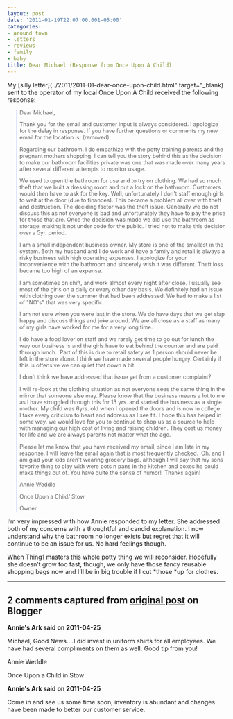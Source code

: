 ```yaml
---
layout: post
date: '2011-01-19T22:07:00.001-05:00'
categories:
- around town
- letters
- reviews
- family
- baby
title: Dear Michael (Response from Once Upon A Child)
---
```



My [silly letter](../2011/2011-01-dear-once-upon-child.html" target="_blank) sent to the operator of my local Once Upon A Child received the following response:  <blockquote style="border-left: #b3bdff 2px solid; padding-left: 5px; font-size: 0.9em;"> 

Dear Michael,  

Thank you for the email and customer input is always considered. I apologize for the delay in response. If you have further questions or comments my new email for the location is; (removed).  

Regarding our bathroom, I do empathize with the potty training parents and the pregnant mothers shopping. I can tell you the story behind this as the decision to make our bathroom facilities private was one that was made over many years after several different attempts to monitor usage.  

We used to open the bathroom for use and to try on clothing. We had so much theft that we built a dressing room and put a lock on the bathroom. Customers would then have to ask for the key. Well, unfortunately I don't staff enough girls to wait at the door (due to finances). This became a problem all over with theft and destruction. The deciding factor was the theft issue. Generally we do not discuss this as not everyone is bad and unfortunately they have to pay the price for those that are. Once the decision was made we did use the bathroom as storage, making it not under code for the public. I tried not to make this decision over a 5yr. period.   

I am a small independent business owner. My store is one of the smallest in the system. Both my husband and I do work and have a family and retail is always a risky business with high operating expenses. I apologize for your inconvenience with the bathroom and sincerely wish it was different. Theft loss became too high of an expense.  

I am sometimes on shift, and work almost every night after close. I usually see most of the girls on a daily or every other day basis. We definitely had an issue with clothing over the summer that had been addressed. We had to make a list of &quot;NO's&quot; that was very specific.  

I am not sure when you were last in the store. We do have days that we get slap happy and discuss things and joke around. We are all close as a staff as many of my girls have worked for me for a very long time.  

I do have a food lover on staff and we rarely get time to go out for lunch the way our business is and the girls have to eat behind the counter and are paid through lunch.&#160; Part of this is due to retail safety as 1 person should never be left in the store alone. I think we have made several people hungry. Certainly if this is offensive we can quiet that down a bit.  

I don't think we have addressed that issue yet from a customer complaint?  

I will re-look at the clothing situation as not everyone sees the same thing in the mirror that someone else may. Please know that the business means a lot to me as I have struggled through this for 13 yrs. and started the business as a single mother. My child was 6yrs. old when I opened the doors and is now in college.&#160; I take every criticism to heart and address as I see fit. I hope this has helped in some way, we would love for you to continue to shop us as a source to help with managing our high cost of living and raising children. They cost us money for life and we are always parents not matter what the age.  

Please let me know that you have received my email, since I am late in my response. I will leave the email again that is most frequently checked.&#160; Oh, and I am glad your kids aren't wearing grocery bags, although I will say that my sons favorite thing to play with were pots n pans in the kitchen and boxes he could make things out of. You have quite the sense of humor!&#160; Thanks again!  

Annie Weddle      

Once Upon a Child/ Stow       

Owner
</blockquote>

I’m very impressed with how Annie responded to my letter. She addressed both of my concerns with a thoughtful and candid explanation. I now understand why the bathroom no longer exists but regret that it will continue to be an issue for us. No hard feelings though.

When Thing1 masters this whole potty thing we will reconsider. Hopefully she doesn’t grow too fast, though, we only have those fancy reusable shopping bags now and I’ll be in big trouble if I cut *those *up for clothes.

---

## 2 comments captured from [original post](https://blog.wassupy.com/2011/01/dear-once-upon-child-response-1.html) on Blogger

**Annie's Ark said on 2011-04-25**

Michael, Good News....I did invest in uniform shirts for all employees. We have had several compliments on them as well. Good tip from you!

Annie Weddle

Once Upon a Child in Stow

**Annie's Ark said on 2011-04-25**

Come in and see us some time soon, inventory is abundant and changes have been made to better our customer service.

